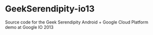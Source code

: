 GeekSerendipity-io13
====================

Source code for the Geek Serendipity Android + Google Cloud Platform demo at Google IO 2013
